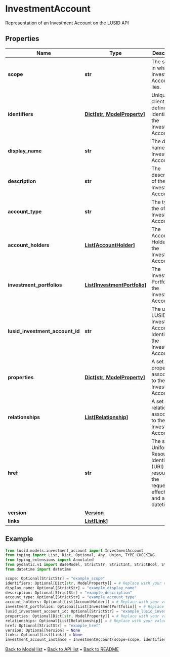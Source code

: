 # InvestmentAccount

Representation of an Investment Account on the LUSID API
## Properties
Name | Type | Description | Notes
------------ | ------------- | ------------- | -------------
**scope** | **str** | The scope in which the Investment Account lies. | [optional] 
**identifiers** | [**Dict[str, ModelProperty]**](ModelProperty.md) | Unique client-defined identifiers of the Investment Account. | [optional] 
**display_name** | **str** | The display name of the Investment Account | [optional] 
**description** | **str** | The description of the Investment Account | [optional] 
**account_type** | **str** | The type of the of the Investment Account. | [optional] 
**account_holders** | [**List[AccountHolder]**](AccountHolder.md) | The Account Holders of the Investment Account. | [optional] 
**investment_portfolios** | [**List[InvestmentPortfolio]**](InvestmentPortfolio.md) | The Investment Portfolios of the Investment Account. | [optional] 
**lusid_investment_account_id** | **str** | The unique LUSID Investment Account Identifier of the Investment Account. | [optional] 
**properties** | [**Dict[str, ModelProperty]**](ModelProperty.md) | A set of properties associated to the Investment Account. | [optional] 
**relationships** | [**List[Relationship]**](Relationship.md) | A set of relationships associated to the Investment Account. | [optional] 
**href** | **str** | The specific Uniform Resource Identifier (URI) for this resource at the requested effective and asAt datetime. | [optional] 
**version** | [**Version**](Version.md) |  | [optional] 
**links** | [**List[Link]**](Link.md) |  | [optional] 
## Example

```python
from lusid.models.investment_account import InvestmentAccount
from typing import List, Dict, Optional, Any, Union, TYPE_CHECKING
from typing_extensions import Annotated
from pydantic.v1 import BaseModel, StrictStr, StrictInt, StrictBool, StrictFloat, StrictBytes, Field, validator, ValidationError, conlist, constr
from datetime import datetime

scope: Optional[StrictStr] = "example_scope"
identifiers: Optional[Dict[str, ModelProperty]] = # Replace with your value
display_name: Optional[StrictStr] = "example_display_name"
description: Optional[StrictStr] = "example_description"
account_type: Optional[StrictStr] = "example_account_type"
account_holders: Optional[List[AccountHolder]] = # Replace with your value
investment_portfolios: Optional[List[InvestmentPortfolio]] = # Replace with your value
lusid_investment_account_id: Optional[StrictStr] = "example_lusid_investment_account_id"
properties: Optional[Dict[str, ModelProperty]] = # Replace with your value
relationships: Optional[List[Relationship]] = # Replace with your value
href: Optional[StrictStr] = "example_href"
version: Optional[Version] = None
links: Optional[List[Link]] = None
investment_account_instance = InvestmentAccount(scope=scope, identifiers=identifiers, display_name=display_name, description=description, account_type=account_type, account_holders=account_holders, investment_portfolios=investment_portfolios, lusid_investment_account_id=lusid_investment_account_id, properties=properties, relationships=relationships, href=href, version=version, links=links)

```

[Back to Model list](../README.md#documentation-for-models) &#8226; [Back to API list](../README.md#documentation-for-api-endpoints) &#8226; [Back to README](../README.md)

